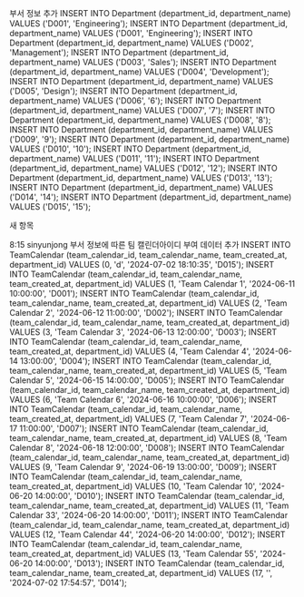 부서 정보 추가
INSERT INTO Department (department_id, department_name) VALUES ('D001', 'Engineering');
INSERT INTO Department (department_id, department_name) VALUES ('D001', 'Engineering');
INSERT INTO Department (department_id, department_name) VALUES ('D002', 'Management');
INSERT INTO Department (department_id, department_name) VALUES ('D003', 'Sales');
INSERT INTO Department (department_id, department_name) VALUES ('D004', 'Development');
INSERT INTO Department (department_id, department_name) VALUES ('D005', 'Design');
INSERT INTO Department (department_id, department_name) VALUES ('D006', '6');
INSERT INTO Department (department_id, department_name) VALUES ('D007', '7');
INSERT INTO Department (department_id, department_name) VALUES ('D008', '8');
INSERT INTO Department (department_id, department_name) VALUES ('D009', '9');
INSERT INTO Department (department_id, department_name) VALUES ('D010', '10');
INSERT INTO Department (department_id, department_name) VALUES ('D011', '11');
INSERT INTO Department (department_id, department_name) VALUES ('D012', '12');
INSERT INTO Department (department_id, department_name) VALUES ('D013', '13');
INSERT INTO Department (department_id, department_name) VALUES ('D014', '14');
INSERT INTO Department (department_id, department_name) VALUES ('D015', '15');




새 항목


8:15
sinyunjong
부서 정보에 따른 팀 캘린더아이디 부여 데이터 추가
INSERT INTO TeamCalendar (team_calendar_id, team_calendar_name, team_created_at, department_id) VALUES (0, 'd', '2024-07-02 18:10:35', 'D015');
INSERT INTO TeamCalendar (team_calendar_id, team_calendar_name, team_created_at, department_id) VALUES (1, 'Team Calendar 1', '2024-06-11 10:00:00', 'D001');
INSERT INTO TeamCalendar (team_calendar_id, team_calendar_name, team_created_at, department_id) VALUES (2, 'Team Calendar 2', '2024-06-12 11:00:00', 'D002');
INSERT INTO TeamCalendar (team_calendar_id, team_calendar_name, team_created_at, department_id) VALUES (3, 'Team Calendar 3', '2024-06-13 12:00:00', 'D003');
INSERT INTO TeamCalendar (team_calendar_id, team_calendar_name, team_created_at, department_id) VALUES (4, 'Team Calendar 4', '2024-06-14 13:00:00', 'D004');
INSERT INTO TeamCalendar (team_calendar_id, team_calendar_name, team_created_at, department_id) VALUES (5, 'Team Calendar 5', '2024-06-15 14:00:00', 'D005');
INSERT INTO TeamCalendar (team_calendar_id, team_calendar_name, team_created_at, department_id) VALUES (6, 'Team Calendar 6', '2024-06-16 10:00:00', 'D006');
INSERT INTO TeamCalendar (team_calendar_id, team_calendar_name, team_created_at, department_id) VALUES (7, 'Team Calendar 7', '2024-06-17 11:00:00', 'D007');
INSERT INTO TeamCalendar (team_calendar_id, team_calendar_name, team_created_at, department_id) VALUES (8, 'Team Calendar 8', '2024-06-18 12:00:00', 'D008');
INSERT INTO TeamCalendar (team_calendar_id, team_calendar_name, team_created_at, department_id) VALUES (9, 'Team Calendar 9', '2024-06-19 13:00:00', 'D009');
INSERT INTO TeamCalendar (team_calendar_id, team_calendar_name, team_created_at, department_id) VALUES (10, 'Team Calendar 10', '2024-06-20 14:00:00', 'D010');
INSERT INTO TeamCalendar (team_calendar_id, team_calendar_name, team_created_at, department_id) VALUES (11, 'Team Calendar 33', '2024-06-20 14:00:00', 'D011');
INSERT INTO TeamCalendar (team_calendar_id, team_calendar_name, team_created_at, department_id) VALUES (12, 'Team Calendar 44', '2024-06-20 14:00:00', 'D012');
INSERT INTO TeamCalendar (team_calendar_id, team_calendar_name, team_created_at, department_id) VALUES (13, 'Team Calendar 55', '2024-06-20 14:00:00', 'D013');
INSERT INTO TeamCalendar (team_calendar_id, team_calendar_name, team_created_at, department_id) VALUES (17, '', '2024-07-02 17:54:57', 'D014');
